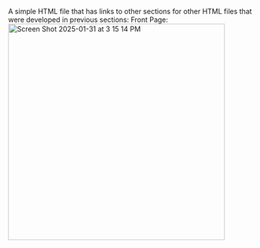 A simple HTML file that has links to other sections for other HTML files that were developed in previous sections: 
Front Page:
<img width="441" alt="Screen Shot 2025-01-31 at 3 15 14 PM" src="https://github.com/user-attachments/assets/0abf4719-2387-4101-ae9f-0252b4b589d7" />
